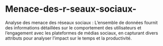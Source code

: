 # Menace-des-r-seaux-sociaux-
Analyse des menace des réseaux sociaux  : L’ensemble de données fournit des informations détaillées sur le comportement des utilisateurs et l’engagement avec les plateformes de médias sociaux, en capturant divers attributs pour analyser l’impact sur le temps et la productivité.
